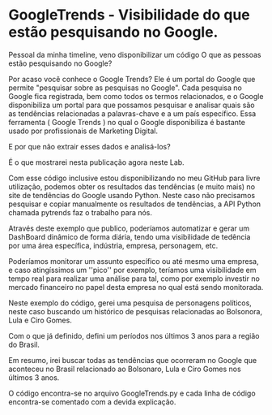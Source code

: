# GoogleTrends - Visibilidade do que estão pesquisando no Google.
Pessoal da minha timeline, veno disponibilizar um código O que as pessoas estão pesquisando no Google?

Por acaso você conhece o Google Trends? 
Ele é um portal do Google que permite "pesquisar sobre as pesquisas no Google". Cada pesquisa no Google fica registrada, bem como todos os termos relacionados, e o Google disponibiliza um portal para que possamos pesquisar e analisar quais são as tendências relacionadas a palavras-chave e a um país específico.
Essa ferramenta ( Google Trends ) no qual o  Google disponibiliza é bastante usado por profissionais de Marketing Digital.

E por que não extrair esses dados e analisá-los?

É o que mostrarei nesta publicação agora neste Lab.

Com esse código inclusive estou disponibilizando no meu GitHub para livre utilização, podemos obter os resultados das tendências (e muito mais) no site de tendências do Google usando Python.
Neste caso não precisamos pesquisar e copiar manualmente os resultados de tendências, a API Python chamada pytrends faz o trabalho para nós.

Através deste exemplo que publico, poderíamos automatizar e gerar um DashBoard dinâmico de forma diária, tendo uma visibilidade de tedência por uma área específica, indústria, empresa, personagem, etc.

Poderíamos monitorar um assunto específico ou até mesmo uma empresa, e caso atingíssimos um ''pico'' por exemplo, teríamos uma visibilidade em tempo real para realizar uma análise para tal, como por exemplo investir no mercado financeiro no papel desta empresa no qual está sendo monitorada.

Neste exemplo do código, gerei uma pesquisa de personagens políticos, neste caso buscando um histórico de pesquisas relacionadas ao Bolsonora, Lula e Ciro Gomes.

Com o que já definido, defini um períodos nos últimos 3 anos para a região do Brasil.

Em resumo, irei buscar todas as tendências que ocorreram no Google que aconteceu no Brasil relacionado ao Bolsonaro, Lula e Ciro Gomes nos últimos 3 anos.

O código encontra-se no arquivo GoogleTrends.py e cada linha de código encontra-se comentado com a devida explicação.




